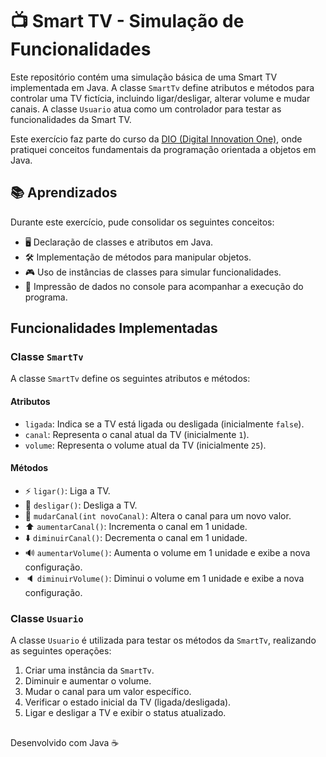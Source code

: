 # 📺 Smart TV - Simulação de Funcionalidades

Este repositório contém uma simulação básica de uma Smart TV implementada em Java. A classe `SmartTv` define atributos e
métodos para controlar uma TV fictícia, incluindo ligar/desligar, alterar volume e mudar canais. A classe `Usuario` atua
como um controlador para testar as funcionalidades da Smart TV.

Este exercício faz parte do curso da [DIO (Digital Innovation One)](https://www.dio.me/), onde pratiquei conceitos
fundamentais da programação orientada a objetos em Java.

## 📚 Aprendizados

Durante este exercício, pude consolidar os seguintes conceitos:

- 🖥️ Declaração de classes e atributos em Java.
- 🛠️ Implementação de métodos para manipular objetos.
- 🎮 Uso de instâncias de classes para simular funcionalidades.
- 📝 Impressão de dados no console para acompanhar a execução do programa.

## Funcionalidades Implementadas

### Classe `SmartTv`

A classe `SmartTv` define os seguintes atributos e métodos:

#### **Atributos**

- `ligada`: Indica se a TV está ligada ou desligada (inicialmente `false`).
- `canal`: Representa o canal atual da TV (inicialmente `1`).
- `volume`: Representa o volume atual da TV (inicialmente `25`).

#### **Métodos**

- ⚡ `ligar()`: Liga a TV.
- 🔌 `desligar()`: Desliga a TV.
- 📡 `mudarCanal(int novoCanal)`: Altera o canal para um novo valor.
- ⬆️ `aumentarCanal()`: Incrementa o canal em 1 unidade.
- ⬇️ `diminuirCanal()`: Decrementa o canal em 1 unidade.
- 🔊 `aumentarVolume()`: Aumenta o volume em 1 unidade e exibe a nova configuração.
- 🔈 `diminuirVolume()`: Diminui o volume em 1 unidade e exibe a nova configuração.

### Classe `Usuario`

A classe `Usuario` é utilizada para testar os métodos da `SmartTv`, realizando as seguintes operações:

1. Criar uma instância da `SmartTv`.
2. Diminuir e aumentar o volume.
3. Mudar o canal para um valor específico.
4. Verificar o estado inicial da TV (ligada/desligada).
5. Ligar e desligar a TV e exibir o status atualizado.

##

Desenvolvido com Java ☕